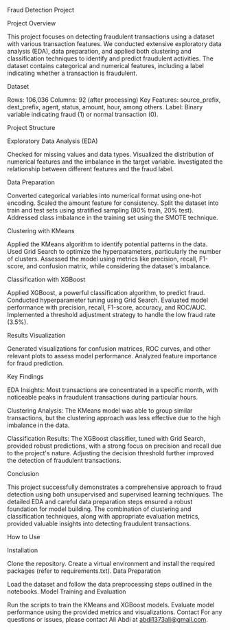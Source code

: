 Fraud Detection Project

Project Overview

This project focuses on detecting fraudulent transactions using a dataset with various transaction features. We conducted extensive exploratory data analysis (EDA), data preparation, and applied both clustering and classification techniques to identify and predict fraudulent activities. The dataset contains categorical and numerical features, including a label indicating whether a transaction is fraudulent.

Dataset

Rows: 106,036
Columns: 92 (after processing)
Key Features: source_prefix, dest_prefix, agent, status, amount, hour, among others.
Label: Binary variable indicating fraud (1) or normal transaction (0).

Project Structure

Exploratory Data Analysis (EDA)

Checked for missing values and data types.
Visualized the distribution of numerical features and the imbalance in the target variable.
Investigated the relationship between different features and the fraud label.

Data Preparation

Converted categorical variables into numerical format using one-hot encoding.
Scaled the amount feature for consistency.
Split the dataset into train and test sets using stratified sampling (80% train, 20% test).
Addressed class imbalance in the training set using the SMOTE technique.

Clustering with KMeans

Applied the KMeans algorithm to identify potential patterns in the data.
Used Grid Search to optimize the hyperparameters, particularly the number of clusters.
Assessed the model using metrics like precision, recall, F1-score, and confusion matrix, while considering the dataset's imbalance.

Classification with XGBoost

Applied XGBoost, a powerful classification algorithm, to predict fraud.
Conducted hyperparameter tuning using Grid Search.
Evaluated model performance with precision, recall, F1-score, accuracy, and ROC/AUC.
Implemented a threshold adjustment strategy to handle the low fraud rate (3.5%).

Results Visualization

Generated visualizations for confusion matrices, ROC curves, and other relevant plots to assess model performance.
Analyzed feature importance for fraud prediction.

Key Findings

EDA Insights: Most transactions are concentrated in a specific month, with noticeable peaks in fraudulent transactions during particular hours.

Clustering Analysis: The KMeans model was able to group similar transactions, but the clustering approach was less effective due to the high imbalance in the data.

Classification Results: The XGBoost classifier, tuned with Grid Search, provided robust predictions, with a strong focus on precision and recall due to the project's nature. Adjusting the decision threshold further improved the detection of fraudulent transactions.

Conclusion

This project successfully demonstrates a comprehensive approach to fraud detection using both unsupervised and supervised learning techniques. The detailed EDA and careful data preparation steps ensured a robust foundation for model building. The combination of clustering and classification techniques, along with appropriate evaluation metrics, provided valuable insights into detecting fraudulent transactions.

How to Use

Installation

Clone the repository.
Create a virtual environment and install the required packages (refer to requirements.txt).
Data Preparation

Load the dataset and follow the data preprocessing steps outlined in the notebooks.
Model Training and Evaluation

Run the scripts to train the KMeans and XGBoost models.
Evaluate model performance using the provided metrics and visualizations.
Contact
For any questions or issues, please contact Ali Abdi at abdi1373ali@gmail.com.